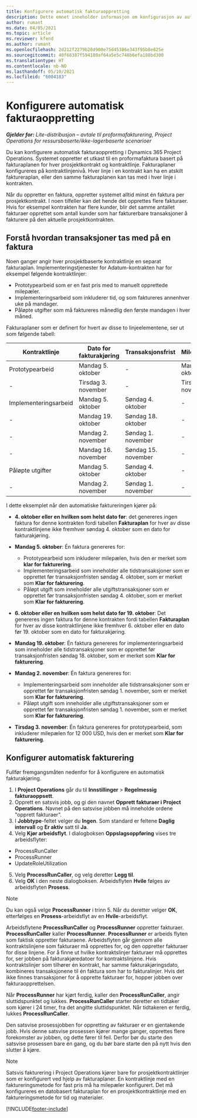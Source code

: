 ```yaml
---
title: Konfigurere automatisk fakturaoppretting
description: Dette emnet inneholder informasjon om konfigurasjon av automatisk oppretting av proformafakturaer.
author: rumant
ms.date: 04/05/2021
ms.topic: article
ms.reviewer: kfend
ms.author: rumant
ms.openlocfilehash: 2d212f2279b28d900e75d45386e343f95b8e825e
ms.sourcegitcommit: 40f68387f594180af64a5e5c748b6efa188bd300
ms.translationtype: HT
ms.contentlocale: nb-NO
ms.lasthandoff: 05/10/2021
ms.locfileid: "6004183"
---
```

# <a name="set-up-automatic-invoice-creation"></a>Konfigurere automatisk fakturaoppretting 
 
_**Gjelder for:** Lite-distribusjon – avtale til proformafakturering, Project Operations for ressursbaserte/ikke-lagerbaserte scenarioer_

Du kan konfigurere automatisk fakturaoppretting i Dynamics 365 Project Operations. Systemet oppretter et utkast til en proformafaktura basert på fakturaplanen for hver prosjektkontrakt og kontraktlinje. Fakturaplaner konfigureres på kontraktlinjenivå. Hver linje i en kontrakt kan ha en atskilt faktureraplan, eller den samme fakturaplanen kan tas med i hver linje i kontrakten.

Når du oppretter en faktura, oppretter systemet alltid minst én faktura per prosjektkontrakt. I noen tilfeller kan det hende det opprettes flere fakturaer. Hvis for eksempel kontrakten har flere kunder, blir det samme antallet fakturaer opprettet som antall kunder som har fakturerbare transaksjoner å fakturere på den aktuelle prosjektkontrakten.

## <a name="understand-how-transactions-are-included-on-an-invoice"></a>Forstå hvordan transaksjoner tas med på en faktura 

Noen ganger angir hver prosjektbaserte kontraktlinje en separat fakturaplan. Implementeringstjenester for Adatum-kontrakten har for eksempel følgende kontraktlinjer:

- Prototypearbeid som er en fast pris med to manuelt opprettede milepæler.
- Implementeringsarbeid som inkluderer tid, og som faktureres annenhver uke på mandager.
- Påløpte utgifter som må faktureres månedlig den første mandagen i hver måned.

Fakturaplaner som er definert for hvert av disse to linjeelementene, ser ut som følgende tabell:

| Kontraktlinje | Dato for fakturakjøring | Transaksjonsfrist | Milepældato | Milepælbeløp |
| --- | --- | --- | --- | --- |
| Prototypearbeid | Mandag 5. oktober | - | Mandag 5. oktober | 5000 USD |
| - | Tirsdag 3. november | - | Tirsdag 3. november | 12,000 USD |
| Implementeringsarbeid | Mandag 5. oktober | Søndag 4. oktober | - | - |
| - | Mandag 19. oktober | Søndag 18. oktober | - | - |
| - | Mandag 2. november | Søndag 1. november | - | - |
| - | Mandag 16. november | Søndag 15. november | - | - |
| Påløpte utgifter | Mandag 5. oktober | Søndag 4. oktober | - | - |
| - | Mandag 2. november | Søndag 1. november | - | - |

I dette eksemplet når den automatiske faktureringen kjører på:

- **4. oktober eller en hvilken som helst dato før**: det genereres ingen faktura for denne kontrakten fordi tabellen **Fakturaplan** for hver av disse kontraktlinjene ikke fremhver søndag 4. oktober som en dato for fakturakjøring.
- **Mandag 5. oktober**: Én faktura genereres for:

    - Prototypearbeid som inkluderer milepælen, hvis den er merket som **klar for fakturering**.
    - Implementeringsarbeid som inneholder alle tidstransaksjoner som er opprettet før transaksjonfristen søndag 4. oktober, som er merket som **Klar for fakturering**.
    - Påløpt utgift som inneholder alle utgiftstransaksjoner som er opprettet før transaksjonfristen søndag 4. oktober, som er merket som **Klar for fakturering**.
  
- **6. oktober eller en hvilken som helst dato før 19. oktober**: Det genereres ingen faktura for denne kontrakten fordi tabellen **Fakturaplan** for hver av disse kontraktlinjene ikke fremhver 6. oktober eller en dato før 19. oktober som en dato for fakturakjøring.
- **Mandag 19. oktober**: Én faktura genereres for implementeringsarbeid som inneholder alle tidstransaksjoner som er opprettet før transaksjonfristen søndag 18. oktober, som er merket som **Klar for fakturering**.
- **Mandag 2. november**: Én faktura genereres for:

    - Implementeringsarbeid som inneholder alle tidstransaksjoner som er opprettet før transaksjonfristen søndag 1. november, som er merket som **Klar for fakturering**.
    - Påløpt utgift som inneholder alle utgiftstransaksjoner som er opprettet før transaksjonfristen søndag 1. november, som er merket som **Klar for fakturering**.

- **Tirsdag 3. november**: Én faktura genereres for prototypearbeid, som inkluderer milepælen for 12 000 USD, hvis den er merket som **Klar for fakturering**.

## <a name="configure-automatic-invoicing"></a>Konfigurer automatisk fakturering

Fullfør fremgangsmåten nedenfor for å konfigurere en automatisk fakturakjøring.

1. I **Project Operations** går du til **Innstillinger** > **Regelmessig fakturaoppsett**.
2. Opprett en satsvis jobb, og gi den navnet **Opprett fakturaer i Project Operations**. Navnet på den satsvise jobben må inneholde ordene "opprett fakturaer".
3. I **Jobbtype**-feltet velger du **Ingen**. Som standard er feltene **Daglig intervall** og **Er aktiv** satt til **Ja**.
4. Velg **Kjør arbeidsflyt**. I dialogboksen **Oppslagsoppføring** vises tre arbeidsflyter:

- ProcessRunCaller
- ProcessRunner
- UpdateRoleUtilization

5. Velg **ProcessRunCaller**, og velg deretter **Legg til**.
6. Velg **OK** i den neste dialogboksen. Arbeidsflyten **Hvile** følges av arbeidsflyten **Prosess**. 

> [!NOTE]
> Du kan også velge **ProcessRunner** i trinn 5. Når du deretter velger **OK**, etterfølges en **Prosess**-arbeidsflyt av en **Hvile**-arbeidsflyt.

Arbeidsflytene **ProcessRunCaller** og **ProcessRunner** oppretter fakturaer. **ProcessRunCaller** kaller **ProcessRunner**. **ProcessRunner** er arbeids flyten som faktisk oppretter fakturaene. Arbeidsflyten går gjennom alle kontraktslinjene som fakturaer må opprettes for, og den oppretter fakturaer for disse linjene. For å finne ut hvilke kontraktslinjer fakturaer må opprettes for, ser jobben på fakturakjøredatoer for kontraktslinjene. Hvis kontraktslinjer som tilhører én kontrakt, har samme fakturakjøringsdato, kombineres transaksjonene til én faktura som har to fakturalinjer. Hvis det ikke finnes transaksjoner for å opprette fakturaer for, hopper jobben over fakturaopprettelsen.

Når **ProcessRunner** har kjørt ferdig, kaller den **ProcessRunCaller**, angir sluttidspunktet og lukkes. **ProcessRunCaller** starter deretter en tidtaker som kjører i 24 timer, fra det angitte sluttidspunktet. Når tidtakeren er ferdig, lukkes **ProcessRunCaller**.

Den satsvise prosessjobben for oppretting av fakturaer er en gjentakende jobb. Hvis denne satsvise prosessen kjører mange ganger, opprettes flere forekomster av jobben, og dette fører til feil. Derfor bør du starte den satsvise prosessen bare én gang, og du bør bare starte den på nytt hvis den slutter å kjøre.

> [!NOTE]
> Satsvis fakturering i Project Operations kjører bare for prosjektkontraktlinjer som er konfigurert ved hjelp av fakturaplaner. En kontraktlinje med en faktureringsmetode for fast pris må ha milepæler konfigurert. Det må konfigureres en datobasert fakturaplan for en prosjektkontraktlinje med en faktureringsmetode for tid og materialer.


[!INCLUDE[footer-include](../../includes/footer-banner.md)]
